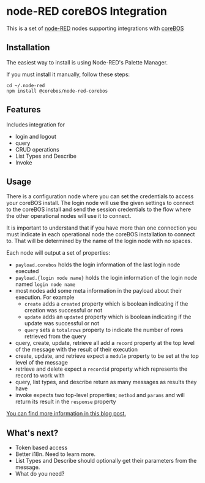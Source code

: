 # node-RED coreBOS Integration

This is a set of [node-RED](https://nodered.org/) nodes supporting integrations with [coreBOS](https://corebos.com)

## Installation

The easiest way to install is using Node-RED's Palette Manager.

If you must install it manually, follow these steps:

```shell
cd ~/.node-red
npm install @corebos/node-red-corebos
```

## Features

Includes integration for

- login and logout
- query
- CRUD operations
- List Types and Describe
- Invoke

## Usage

There is a configuration node where you can set the credentials to access your coreBOS install. The login node will use the given settings to connect to the coreBOS install and send the session credentials to the flow where the other operational nodes will use it to connect.

It is important to understand that if you have more than one connection you must indicate in each operational node the coreBOS installation to connect to. That will be determined by the name of the login node with no spaces.

Each node will output a set of properties:

- `payload.corebos` holds the login information of the last login node executed
- `payload.{login node name}` holds the login information of the login node named `login node name`
- most nodes add some meta information in the payload about their execution. For example
  - `create` adds a `created` property which is boolean indicating if the creation was successful or not
  - `update` adds an `updated` property which is boolean indicating if the update was successful or not
  - `query` sets a `totalrows` property to indicate the number of rows retrieved from the query
- query, create, update, retrieve all add a `record` property at the top level of the message with the result of their execution
- create, update, and retrieve expect a `module` property to be set at the top level of the message
- retrieve and delete expect a `recordid` property which represents the record to work with
- query, list types, and describe return as many messages as results they have
- invoke expects two top-level properties; `method` and `params` and will return its result in the `response` property

[You can find more information in this blog post.](https://joebordes.com/node-red-wow)

## What's next?

- Token based access
- Better i18n. Need to learn more.
- List Types and Describe should optionally get their parameters from the message.
- What do you need?
